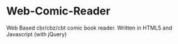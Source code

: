 # Web-Comic-Reader
Web Based cbr/cbz/cbt comic book reader. Written in HTML5 and Javascript (with jQuery)
